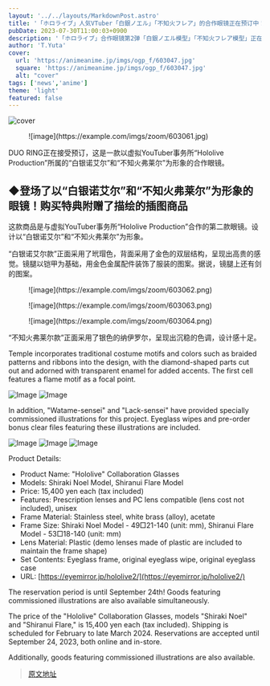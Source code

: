 ```yaml
---
layout: '../../layouts/MarkdownPost.astro'
title: '「ホロライブ」人気VTuber「白銀ノエル」「不知火フレア」的合作眼镜正在预订中！附赠特别描绘的商品作为购买特典'
pubDate: 2023-07-30T11:00:03+0900
description: '「ホロライブ」合作眼镜第2弹「白銀ノエル模型」「不知火フレア模型」正在预订中！预订期限为9月24日。'
author: 'T.Yuta'
cover:
  url: 'https://animeanime.jp/imgs/ogp_f/603047.jpg'
  square: 'https://animeanime.jp/imgs/ogp_f/603047.jpg'
  alt: "cover"
tags: ['news','anime']
theme: 'light'
featured: false
---
```


![cover](https://animeanime.jp/imgs/ogp_f/603047.jpg)

<figure class="ctms-editor-image">![image](https://example.com/imgs/zoom/603061.jpg)</figure>
<p>DUO RING正在接受预订，这是一款以虚拟YouTuber事务所“Hololive Production”所属的“白银诺艾尔”和“不知火弗莱尔”为形象的合作眼镜。</p>
<h2 id="">◆登场了以“白银诺艾尔”和“不知火弗莱尔”为形象的眼镜！购买特典附赠了描绘的插图商品</h2>
<p>这款商品是与虚拟YouTuber事务所“Hololive Production”合作的第二款眼镜。设计以“白银诺艾尔”和“不知火弗莱尔”为形象。</p>
<p>“白银诺艾尔款”正面采用了玳瑁色，背面采用了金色的双层结构，呈现出高贵的感觉。镜腿以铠甲为基础，用金色金属配件装饰了服装的图案。据说，镜腿上还有剑的图案。</p>
<figure class="ctms-editor-image">![image](https://example.com/imgs/zoom/603062.png)</figure>
<figure class="ctms-editor-image">![image](https://example.com/imgs/zoom/603063.png)</figure>
<figure class="ctms-editor-image">![image](https://example.com/imgs/zoom/603064.png)</figure>
<p>“不知火弗莱尔款”正面采用了银色的纳伊罗尔，呈现出沉稳的色调，设计感十足。</p>
Temple incorporates traditional costume motifs and colors such as braided patterns and ribbons into the design, with the diamond-shaped parts cut out and adorned with transparent enamel for added accents. The first cell features a flame motif as a focal point.

![Image](https://example.com/imgs/zoom/603065.png)
![Image](https://example.com/imgs/zoom/603066.png)

In addition, "Watame-sensei" and "Lack-sensei" have provided specially commissioned illustrations for this project. Eyeglass wipes and pre-order bonus clear files featuring these illustrations are included.

![Image](https://example.com/imgs/zoom/603067.png)
![Image](https://example.com/imgs/zoom/603068.png)
![Image](https://example.com/imgs/zoom/603069.png)

Product Details:
- Product Name: "Hololive" Collaboration Glasses
- Models: Shiraki Noel Model, Shiranui Flare Model
- Price: 15,400 yen each (tax included)
- Features: Prescription lenses and PC lens compatible (lens cost not included), unisex
- Frame Material: Stainless steel, white brass (alloy), acetate
- Frame Size: Shiraki Noel Model - 49□21-140 (unit: mm), Shiranui Flare Model - 53□18-140 (unit: mm)
- Lens Material: Plastic (demo lenses made of plastic are included to maintain the frame shape)
- Set Contents: Eyeglass frame, original eyeglass wipe, original eyeglass case
- URL: [https://eyemirror.jp/hololive2/](https://eyemirror.jp/hololive2/)

The reservation period is until September 24th! Goods featuring commissioned illustrations are also available simultaneously.

The price of the "Hololive" Collaboration Glasses, models "Shiraki Noel" and "Shiranui Flare," is 15,400 yen each (tax included). Shipping is scheduled for February to late March 2024. Reservations are accepted until September 24, 2023, both online and in-store.

Additionally, goods featuring commissioned illustrations are also available.

>[原文地址](https://animeanime.jp/article/2023/07/30/78934.html)  